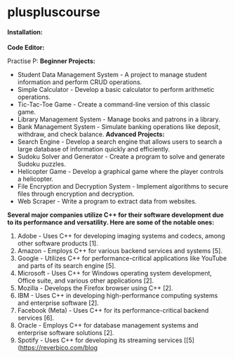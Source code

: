 # pluspluscourse
#### Installation:
**Code Editor:**

Practise P:
**Beginner Projects:**
- Student Data Management System - A project to manage student information and perform CRUD operations.
- Simple Calculator - Develop a basic calculator to perform arithmetic operations.
- Tic-Tac-Toe Game - Create a command-line version of this classic game.
- Library Management System - Manage books and patrons in a library.
- Bank Management System - Simulate banking operations like deposit, withdraw, and check balance.
**Advanced Projects:**
- Search Engine - Develop a search engine that allows users to search a large database of information quickly and efficiently.
- Sudoku Solver and Generator - Create a program to solve and generate Sudoku puzzles.
- Helicopter Game - Develop a graphical game where the player controls a helicopter.
- File Encryption and Decryption System - Implement algorithms to secure files through encryption and decryption.
- Web Scraper - Write a program to extract data from websites.

**Several major companies utilize C++ for their software development due to its performance and versatility. Here are some of the notable ones:**

1. Adobe - Uses C++ for developing imaging systems and codecs, among other software products [1].
2. Amazon - Employs C++ for various backend services and systems [5].
3. Google - Utilizes C++ for performance-critical applications like YouTube and parts of its search engine [5].
4. Microsoft - Uses C++ for Windows operating system development, Office suite, and various other applications [2].
5. Mozilla - Develops the Firefox browser using C++ [2].
6. IBM - Uses C++ in developing high-performance computing systems and enterprise software [2].
7. Facebook (Meta) - Uses C++ for its performance-critical backend services [6].
8. Oracle - Employs C++ for database management systems and enterprise software solutions [2].
9. Spotify - Uses C++ for developing its streaming services [[5](https://reverbico.com/blog
